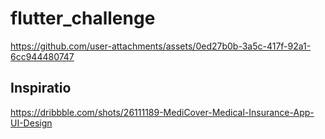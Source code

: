 # flutter_challenge

https://github.com/user-attachments/assets/0ed27b0b-3a5c-417f-92a1-6cc944480747

## Inspiratio
https://dribbble.com/shots/26111189-MediCover-Medical-Insurance-App-UI-Design



